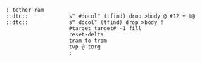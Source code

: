     : tether-ram
    ::dtc::             s" #docol" (tfind) drop >body @ #12 + t@
    ::dtc::             s" docol" (tfind) drop >body !
                        #target target# -1 fill
                        reset-delta
                        tram to trom
                        tvp @ torg
                        ;
